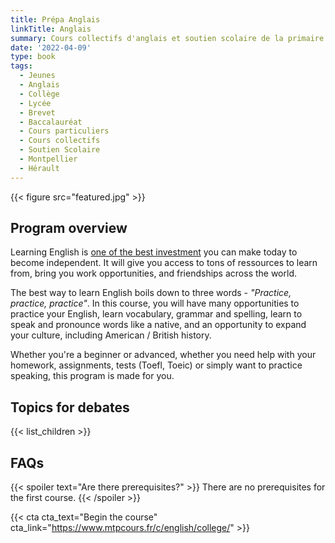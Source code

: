 ```yaml
---
title: Prépa Anglais
linkTitle: Anglais
summary: Cours collectifs d'anglais et soutien scolaire de la primaire au lycée, à Montpellier. Vocabulaire, grammaire, pratique. Soutien dans les démarches pour étudier ou travailler à l'étranger.
date: '2022-04-09'
type: book
tags:
  - Jeunes
  - Anglais
  - Collège
  - Lycée
  - Brevet
  - Baccalauréat
  - Cours particuliers
  - Cours collectifs
  - Soutien Scolaire
  - Montpellier
  - Hérault
---
```


{{< figure src="featured.jpg" >}}

## Program overview

Learning English is [one of the best investment](https://www.mtpcours.fr/en/p/language-learning/) you can make today to become independent. It will give you access to tons of ressources to learn from, bring you work opportunities, and friendships across the world. 

The best way to learn English boils down to three words - <i>"Practice, practice, practice"</i>. In this course, you will have many opportunities to practice your English, learn vocabulary, grammar and spelling, learn to speak and pronounce words like a native, and an opportunity to expand your culture, including American / British history.

Whether you're a beginner or advanced, whether you need help with your homework, assignments, tests (Toefl, Toeic) or simply want to practice speaking, this program is made for you.


## Topics for debates

{{< list_children >}}


## FAQs

{{< spoiler text="Are there prerequisites?" >}}
There are no prerequisites for the first course.
{{< /spoiler >}}

{{< cta cta_text="Begin the course" cta_link="https://www.mtpcours.fr/c/english/college/" >}}
